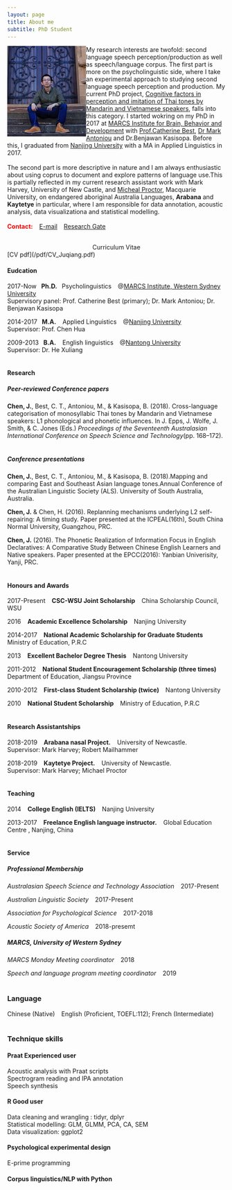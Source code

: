 ```yaml
---
layout: page
title: About me
subtitle: PhD Student 
---
```


<img align="left" src="/img/homepage_1.jpg">



My research interests are twofold: second language speech perception/production as well as speech/language corpus. The first part is more on the psycholinguistic side, where I take an experimental approach to studying second language speech perception and production. My current PhD project, [Cognitive factors in perception and imitation of Thai tones by Mandarin and Vietnamese speakers]((https://www.westernsydney.edu.au/marcs/our_team/research_students/juqiang_chen)), falls into this category. I started wokring on my PhD in 2017 at [MARCS Institute for Brain, Behavior and Development](https://www.westernsydney.edu.au/marcs) with [Prof.Catherine Best](https://www.westernsydney.edu.au/marcs/our_team/researchers/professor_catherine_best), [Dr Mark Antoniou](https://www.westernsydney.edu.au/marcs/our_team/researchers/dr_mark_antoniou) and Dr.Benjawan Kasisopa. Before this, I graduated from [Nanjing University](https://www.nju.edu.cn/EN/) with a MA in Applied Linguistics in 2017.
<br>
<br>
The second part is more descriptive in nature and I am always enthusiastic about using coprus to document and explore patterns of language use.This is partially reflected in my current research assistant work with Mark Harvey, University of New Castle, and [Micheal Proctor](https://researchers.mq.edu.au/en/persons/michael-proctor), Macquarie University, on endangered aboriginal Australia Languages, **Arabana** and **Kaytetye** in particular, where I am responsible for data annotation, acoustic analysis, data visualizationa and statistical modelling.
<br>
<br>
**<span style="color:red">Contact:</span>**
&ensp; [E-mail](j.chen2@westernsydney.edu.au) &ensp;  [Research Gate](https://www.researchgate.net/profile/Juqiang_Chen?ev=hdr_xprf&_sg=PLd--S4rAxP355beD9SM1NWekpEyCSV_oWPDxaa8_5hLBOmdyQJVSwqxv12hMo2PFyb3bv46jlgHK-plv-VTZhHJ) 
<br>
<br>

<center>Curriculum Vitae</center>
[CV pdf](/pdf/CV_Juqiang.pdf)

#### Eudcation

2017-Now &ensp;**Ph.D.** &ensp;Psycholinguistics &ensp;  @[MARCS Institute, Western Sydney University](https://www.westernsydney.edu.au/marcs) 
<br>Supervisory panel: Prof. Catherine Best (primary); Dr. Mark Antoniou; Dr. Benjawan Kasisopa

2014-2017&ensp;    **M.A.** &ensp; Applied Linguistics &ensp; @[Nanjing University](https://www.nju.edu.cn/EN/) 
<br>Supervisor: Prof. Chen Hua

2009-2013    &ensp;**B.A.** &ensp; English linguistics &ensp;     @[Nantong University](http://www.ntu.edu.cn)
<br>Supervisor: Dr. He Xuliang
<br>
<br>

#### Research

##### Peer-reviewed Conference papers

**Chen, J.**, Best, C. T., Antoniou, M., & Kasisopa, B. (2018). Cross-language categorisation of monosyllabic Thai tones by Mandarin and Vietnamese speakers: L1 phonological and phonetic influences. In J. Epps, J. Wolfe, J. Smith, & C. Jones (Eds.) *Proceedings of the Seventeenth Australasian International Conference on Speech Science and Technology*(pp. 168–172). 
<br>
<br>

##### Conference presentations

**Chen, J.**, Best, C. T., Antoniou, M., & Kasisopa, B. (2018).Mapping and comparing East and Southeast Asian language tones.Annual Conference of the Australian Linguistic Society (ALS). University of South Australia, Australia.

**Chen, J.** & Chen, H. (2016). Replanning mechanisms underlying L2 self-repairing: A timing study. Paper presented at the ICPEAL(16th), South China Normal University, Guangzhou, PRC.

**Chen, J.** (2016). The Phonetic Realization of Information Focus in English Declaratives: A Comparative Study Between Chinese English Learners and Native speakers. Paper presented at the EPCC(2016): Yanbian Univerisity, Yanji, PRC.
<br>
<br>

#### Honours and Awards

2017-Present &ensp; **CSC-WSU Joint Scholarship** &ensp; China Scholarship Council, WSU

2016     &ensp; **Academic Excellence Scholarship**  &ensp;     Nanjing University

2014-2017     &ensp; **National Academic Scholarship for Graduate Students** &ensp;     Ministry of Education, P.R.C

2013 &ensp; **Excellent Bachelor Degree Thesis** &ensp;     Nantong University

2011-2012     &ensp; **National Student Encouragement Scholarship (three times)** &ensp; Department of Education, Jiangsu Province

2010-2012 &ensp; **First-class Student Scholarship (twice)** &ensp; Nantong University

2010 &ensp;    **National Student Scholarship** &ensp;     Ministry of Education, P.R.C
<br>
<br>

#### Research Assistantships

2018-2019  &ensp; **Arabana nasal Project.** &ensp;  University of Newcastle. <br>Supervisor: Mark Harvey; Robert Mailhammer

2018-2019  &ensp; **Kaytetye Project.** &ensp;  University of Newcastle.
<br>Supervisor: Mark Harvey; Michael Proctor
<br>
<br>

#### Teaching

2014  &ensp; **College English (IELTS)** &ensp; Nanjing University

2013-2017  &ensp; **Freelance English language instructor.** &ensp; Global Education Centre , Nanjing, China
<br>
<br>

#### Service

##### Professional Membership

*Australasian Speech Science and Technology Association* &ensp; 2017-Present

*Australian Linguistic Society*            &ensp;                2017-Present

*Association for Psychological Science*    &ensp;               2017-2018

*Acoustic Society of America*              &ensp;               2018-presemt

##### MARCS, University of Western Sydney

*MARCS Monday Meeting coordinator* &ensp; 2018

*Speech and language program meeting coordinator* &ensp; 2019
<br>
<br>

### Language

Chinese (Native)  &ensp; English (Proficient, TOEFL:112); French (Intermediate)
<br>
<br>

### Technique skills

#### Praat    Experienced user

Acoustic analysis with Praat scripts
<br>Spectrogram reading and IPA annotation
<br>Speech synthesis

#### R    Good user

Data cleaning and wrangling : tidyr, dplyr
<br>Statistical modelling: GLM, GLMM, PCA, CA, SEM
<br>Data visualization: ggplot2

#### Psychological experimental design

E-prime programming 

#### Corpus linguistics/NLP with Python
